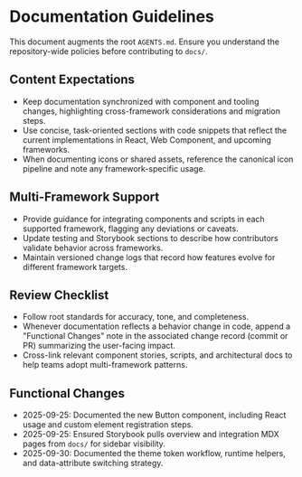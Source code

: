 # Documentation Guidelines

This document augments the root `AGENTS.md`. Ensure you understand the repository-wide policies before contributing to `docs/`.

## Content Expectations
- Keep documentation synchronized with component and tooling changes, highlighting cross-framework considerations and migration steps.
- Use concise, task-oriented sections with code snippets that reflect the current implementations in React, Web Component, and upcoming frameworks.
- When documenting icons or shared assets, reference the canonical icon pipeline and note any framework-specific usage.

## Multi-Framework Support
- Provide guidance for integrating components and scripts in each supported framework, flagging any deviations or caveats.
- Update testing and Storybook sections to describe how contributors validate behavior across frameworks.
- Maintain versioned change logs that record how features evolve for different framework targets.

## Review Checklist
- Follow root standards for accuracy, tone, and completeness.
- Whenever documentation reflects a behavior change in code, append a "Functional Changes" note in the associated change record (commit or PR) summarizing the user-facing impact.
- Cross-link relevant component stories, scripts, and architectural docs to help teams adopt multi-framework patterns.

## Functional Changes
- 2025-09-25: Documented the new Button component, including React usage and custom element registration steps.
- 2025-09-25: Ensured Storybook pulls overview and integration MDX pages from `docs/` for sidebar visibility.
- 2025-09-30: Documented the theme token workflow, runtime helpers, and data-attribute switching strategy.
